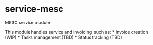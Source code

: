 # service-mesc
MESC service module

This module handles service and invoicing, such as:
	* Invoice creation (WIP)
	* Tasks management (TBD)
	* Status tracking (TBD)
